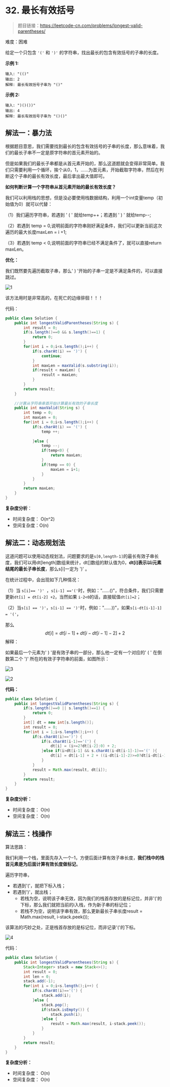 # 32. 最长有效括号

> 题目链接：https://leetcode-cn.com/problems/longest-valid-parentheses/

难度：困难

给定一个只包含 `'('` 和 `')'` 的字符串，找出最长的包含有效括号的子串的长度。

**示例 1:**

```
输入: "(()"
输出: 2
解释: 最长有效括号子串为 "()"
```

**示例 2:**

```
输入: ")()())"
输出: 4
解释: 最长有效括号子串为 "()()"
```



## 解法一：暴力法

根据题目意思，我们需要找到最长的包含有效括号的子串的长度，那么意味着，我们的最长子串不一定是原字符串的首元素开始的。

但是如果我们的最长子串都是从首元素开始的，那么这道题就会变得非常简单。我们只需要利用一个循环，挨个从0，1，……为首元素，开始截取字符串，然后在判断这个子串的最长有效长度，最后拿出最大值即可。

**如何判断计算一个字符串从首元素开始的最长有效长度？**

我们可以利用栈的思想，但是没必要使用栈数据结构，利用一个int变量temp（初始值为0）就可以代替：

（1）我们遍历字符串，若遇到 ' ( ' 就给temp++；若遇到 ' ) ' 就给temp--;

（2）若遇到 temp = 0,说明前面的字符串刚好满足条件，我们可以更新当前这次遍历的最大长度maxLen = i +1;

（3）若遇到 temp <  0,说明前面的字符串已经不满足条件了，就可以直接return maxLen。

**优化：**

我们既然要先遍历截取子串，那么' ) '开始的子串一定是不满足条件的，可以直接跳过。

![1](C:\Users\25849\Pictures\Typora图片\1-1591081943274.jpg)

该方法用时是非常高的，在死亡的边缘徘徊！！！



代码：

```java
public class Solution {
	public int longestValidParentheses(String s) {
		int result = 0;
		if(s.length()==0 && s.length()==1) {
			return 0;
		}
		for(int i = 0;i<s.length();i++) {
			if(s.charAt(i) == ')') {
				continue;
			}
			int maxLen = maxValid(s.substring(i));
			if(result < maxLen) {
				result = maxLen;
			}
		}	
		return result;
    }
	
	//计算从字符串串首开始计算最长有效的子串长度
	public int maxValid(String s) {
		int temp = 0;
		int maxLen = 0;
		for(int i = 0;i<s.length();i++) {
			if(s.charAt(i) == '(') {
				temp ++;
				
			}else {
				temp --;
				if(temp<0) {
					return maxLen;
				}
				if(temp == 0) {
					maxLen = i+1;
				}
			}
		}
		return maxLen;
	}
}
```

**复杂度分析**：

- 时间复杂度： O(n^2) 
- 空间复杂度：O(n)





## 解法二：动态规划法

这道问题可以使用动态规划法，问题要求的是`s[0,length-1]`的最长有效子串长度，我们可以用dt[length]数组来统计，dt[]数组的默认值为0，**dt[i]表示以i元素结尾的最长子串长度**，那么s[i]一定为 ')' 。

在统计过程中，会出现如下几种情况：

（1）当 `s[i]== ')' `，`s[i-1] =='('`时，例如："……()"，符合条件，我们只需要更新`dt[i] = dt[i-2] +2`，当然如果	`i-2<0`的话，直接赋值`dt[i]=2`；

（2）当`s[i] == ')'`，`s[i-1] == ')'`时，例如："……))"，如果`s[i-dt[i-1]-1] = '('`，

那么
$$
dt[i]=dt[i−1]+dt[i−dt[i−1]−2]+2
$$
解释：

如果最后一个元素为' ) '是有效子串的一部分，那么他一定有一个对应的' ( ' 在倒数第二个 ')' 所在的有效子字符串的前面，如图所示：

![3](C:\Users\25849\Pictures\Typora图片\3-1591086047139.jpg)



![2](../../Pictures/Typora图片/2-1591086156227.jpg)

**代码：**

```java
public class Solution {
	public int longestValidParentheses(String s) {
		if(s.length()==0 || s.length()==1) {
			return 0;
		}
		int[] dt = new int[s.length()];
		int result = 0;
		for(int i = 1;i<s.length();i++) {
			if(s.charAt(i)==')') {
				if(s.charAt(i-1)=='(') {
					dt[i] = (i>=2?dt[i-2]:0) + 2;
				}else if(i>dt[i-1] && s.charAt(i-dt[i-1]-1)=='(' ){
					dt[i] = dt[i-1] + 2 + ((i-dt[i-1]-2)>=0?dt[i-dt[i-1]-2]:0);
				}
			}
			result = Math.max(result, dt[i]);
		}
		return result;
    }
}    
```

**复杂度分析：**

- 时间复杂度： O(n) 
- 空间复杂度： O(n)



## 解法三：栈操作

算法思路：

我们利用一个栈，里面先存入一个-1，方便后面计算有效子串长度，**我们栈中的栈首元素是为后面计算有效长度做标记**。

遍历字符串，

- 若遇到'('，就把下标入栈；
- 若遇到')'，就出栈；
  - 若栈为空，说明该子串无效，因为我们的栈首存放的是标记位，并非'('的下标，那么我们就把当前的i入栈，作为新子串的标记位；
  - 若栈不为空，说明该字串有效，那么更新最长子串长度result = Math.max(result, i-stack.peek());

该算法的巧妙之处，正是栈首存放的是标记位，而非记录'('的下标。

![4](../../Pictures/Typora图片/4-1591087904171.jpg)

代码：

```java
public class Solution {
	public int longestValidParentheses(String s) {
		Stack<Integer> stack = new Stack<>();
		int result = 0;
		int len = 0;
		stack.add(-1);
		for(int i = 0;i<s.length();i++) {
			if(s.charAt(i)=='(') {
				stack.add(i);
			}else {
				stack.pop();
				if(stack.isEmpty()) {
					stack.push(i);
				}else {
					result = Math.max(result, i-stack.peek());
				}
			}
		}
		return result;
    }
}
```

**复杂度分析：**

- 时间复杂度： O(n) 
- 空间复杂度： O(n)